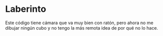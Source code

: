 # Laberinto
Este código tiene cámara que va muy bien con ratón, pero ahora no me dibujar ningún cubo y no tengo la más remota idea de por qué no lo hace.
